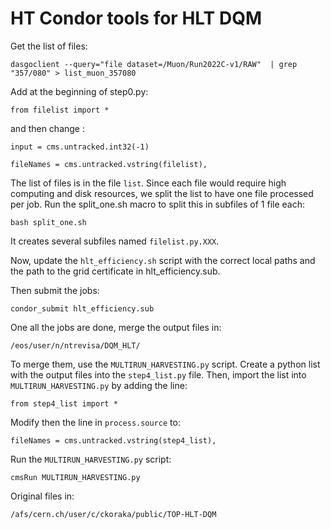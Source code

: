 # HT Condor tools for HLT DQM 

Get the list of files:

    dasgoclient --query="file dataset=/Muon/Run2022C-v1/RAW"  | grep "357/080" > list_muon_357080

Add at the beginning of step0.py:

    from filelist import *

and then change :

    input = cms.untracked.int32(-1)

    fileNames = cms.untracked.vstring(filelist),

The list of files is in the file `list`. Since each file would require high computing and disk resources, we split the list to have one file processed per job. Run the split_one.sh macro to split this in subfiles of 1 file each:

    bash split_one.sh

It creates several subfiles named `filelist.py.XXX`.

Now, update the `hlt_efficiency.sh` script with the correct local paths and the path to the grid certificate in hlt_efficiency.sub.

Then submit the jobs:

    condor_submit hlt_efficiency.sub

One all the jobs are done, merge the output files in:

    /eos/user/n/ntrevisa/DQM_HLT/

To merge them, use the `MULTIRUN_HARVESTING.py` script. Create a python list with the output files into the `step4_list.py` file. Then, import the list into `MULTIRUN_HARVESTING.py` by adding the line:

    from step4_list import *

Modify then the line in `process.source` to:

    fileNames = cms.untracked.vstring(step4_list),

Run the `MULTIRUN_HARVESTING.py` script:

    cmsRun MULTIRUN_HARVESTING.py


Original files in:

    /afs/cern.ch/user/c/ckoraka/public/TOP-HLT-DQM
